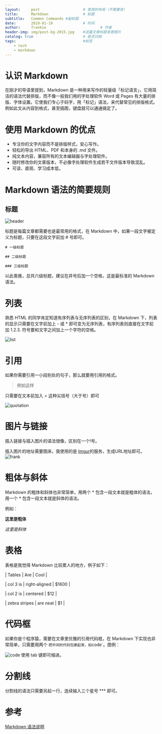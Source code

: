 ```yaml
---
layout:     post   				    # 使用的布局（不需要改）
title:      Markdown 				# 标题 
subtitle:   Common Commands #副标题
date:       2019-01-19 				# 时间
author:     frankie 						# 作者
header-img: img/post-bg-2015.jpg 	#这篇文章标题背景图片
catalog: true 						# 是否归档
tags:								#标签
    - tech
    - markdown
---
```


# 认识 Markdown
在刚才的导语里提到，Markdown 是一种用来写作的轻量级「标记语言」，它用简洁的语法代替排版，而不像一般我们用的字处理软件 Word 或 Pages 有大量的排版、字体设置。它使我们专心于码字，用「标记」语法，来代替常见的排版格式。例如此文从内容到格式，甚至插图，键盘就可以通通搞定了。

# 使用 Markdown 的优点
* 专注你的文字内容而不是排版样式，安心写作。
* 轻松的导出 HTML、PDF 和本身的 .md 文件。
* 纯文本内容，兼容所有的文本编辑器与字处理软件。
* 随时修改你的文章版本，不必像字处理软件生成若干文件版本导致混乱。
* 可读、直观、学习成本低。

# Markdown 语法的简要规则
## 标题
![header](https://cdn.sspai.com/attachment/origin/2014/04/15/69492.jpg?imageView2/2/w/1120/q/90/interlace/1/ignore-error/1)

标题是每篇文章都需要也是最常用的格式，在 Markdown 中，如果一段文字被定义为标题，只要在这段文字前加 # 号即可。

`# 一级标题`

`## 二级标题`

`### 三级标题`

以此类推，总共六级标题，建议在井号后加一个空格，这是最标准的 Markdown 语法。

# 列表
熟悉 HTML 的同学肯定知道有序列表与无序列表的区别，在 Markdown 下，列表的显示只需要在文字前加上 - 或 * 即可变为无序列表，有序列表则直接在文字前加 1.2.3. 符号要和文字之间加上一个字符的空格。

![list](https://cdn.sspai.com/attachment/origin/2014/04/15/69493.jpg?imageView2/2/w/1120/q/90/interlace/1/ignore-error/1)

# 引用
如果你需要引用一小段别处的句子，那么就要用引用的格式。

> 例如这样

只需要在文本前加入 > 这种尖括号（大于号）即可

![quotation](https://cdn.sspai.com/attachment/origin/2014/04/15/69494.jpg?imageView2/2/w/1120/q/90/interlace/1/ignore-error/1)

# 图片与链接
插入链接与插入图片的语法很像，区别在一个!号。

插入图片的地址需要图床，我使用的是 [Imgur](https://imgur.com/)的服务，生成URL地址即可。
![frank](https://i.imgur.com/Dba1jLd.jpg)

# 粗体与斜体
Markdown 的粗体和斜体也非常简单，用两个 * 包含一段文本就是粗体的语法，用一个 * 包含一段文本就是斜体的语法。

例如：

**这里是粗体**

*这里是斜体*


# 表格
表格是我觉得 Markdown 比较累人的地方，例子如下：

| Tables        | Are           | Cool  |


| col 3 is      | right-aligned | $1600 |


| col 2 is      | centered      |   $12 |


| zebra stripes | are neat      |    $1 |


# 代码框
如果你是个程序猿，需要在文章里优雅的引用代码框，在 Markdown 下实现也非常简单，只需要用两个 ` 把中间的代码包裹起来，如 `code`。图例：

![code](https://cdn.sspai.com/attachment/origin/2014/04/15/69496.jpg?imageView2/2/w/1120/q/90/interlace/1/ignore-error/1)
使用 tab 键即可缩进。

# 分割线
分割线的语法只需要另起一行，连续输入三个星号 *** 即可。

# 参考
[Markdown 语法说明](https://daringfireball.net/projects/markdown/)
